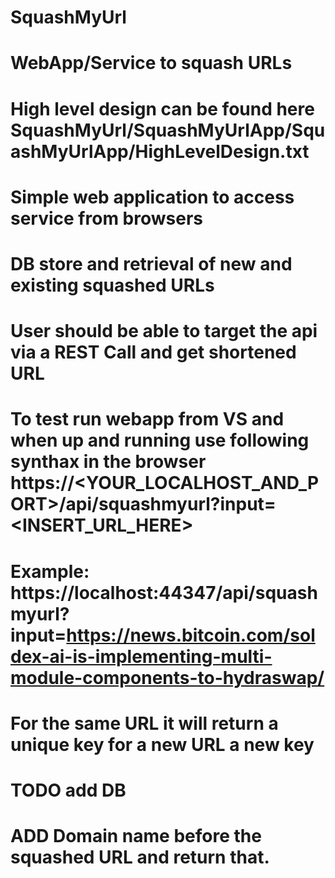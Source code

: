 ﻿# SquashMyUrl
 # WebApp/Service to squash URLs
 # High level design can be found here SquashMyUrl/SquashMyUrlApp/SquashMyUrlApp/HighLevelDesign.txt
 # Simple web application to access service from browsers
 # DB store and retrieval of new and existing squashed URLs
 
 # User should be able to target the api via a REST Call and get shortened URL
 # To test run webapp from VS and when up and running use following synthax in the browser https://<YOUR_LOCALHOST_AND_PORT>/api/squashmyurl?input=<INSERT_URL_HERE>
 # Example: https://localhost:44347/api/squashmyurl?input=https://news.bitcoin.com/soldex-ai-is-implementing-multi-module-components-to-hydraswap/
 # For the same URL it will return a unique key for a new URL a new key
 
 # TODO add DB
 # ADD Domain name before the squashed URL and return that.
 

 
 
